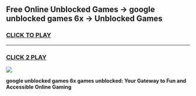 
## Free Online Unblocked Games → google unblocked games 6x → Unblocked Games
<h3>
<a href="https://premium.freeplayer.one?title=google_unblocked_games_6x&ref=21F">CLICK TO PLAY</a></h3>
<hr>

<h3>
<a href="https://premium.freeplayer.one?title=google_unblocked_games_6x&ref=21F">CLICK 2 PLAY</a>
  
</h3>

<a href="https://premium.freeplayer.one?title=google_unblocked_games_6x&ref=21F/"><img src="https://clearcache.store/games.png"></a>


**google unblocked games 6x games unblocked: Your Gateway to Fun and Accessible Online Gaming**
